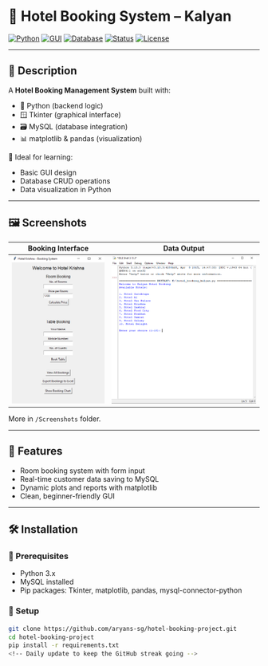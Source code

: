 # 🏨 Hotel Booking System – Kalyan

[![Python](https://img.shields.io/badge/Language-Python-blue?logo=python)](https://python.org)
[![GUI](https://img.shields.io/badge/GUI-Tkinter-yellowgreen)](#)
[![Database](https://img.shields.io/badge/Database-MySQL-blue)](#)
[![Status](https://img.shields.io/badge/Status-Completed-brightgreen)](#)
[![License](https://img.shields.io/badge/License-MIT-lightgrey)](#)

---

## 📌 Description

A **Hotel Booking Management System** built with:
- 🐍 Python (backend logic)
- 🪟 Tkinter (graphical interface)
- 🗃 MySQL (database integration)
- 📊 matplotlib & pandas (visualization)

📌 Ideal for learning:
- Basic GUI design
- Database CRUD operations
- Data visualization in Python

---

## 🖼️ Screenshots

| Booking Interface | Data Output |
|------------------|-------------|
| ![Booking](./3.Booking_system.png) | ![Output](./1.Python_output.png) |

More in `/Screenshots` folder.

---

## 🚀 Features

- Room booking system with form input
- Real-time customer data saving to MySQL
- Dynamic plots and reports with matplotlib
- Clean, beginner-friendly GUI

---

## 🛠️ Installation

### 🔧 Prerequisites
- Python 3.x
- MySQL installed
- Pip packages: Tkinter, matplotlib, pandas, mysql-connector-python

### 🧩 Setup

```bash
git clone https://github.com/aryans-sg/hotel-booking-project.git
cd hotel-booking-project
pip install -r requirements.txt
<!-- Daily update to keep the GitHub streak going -->

